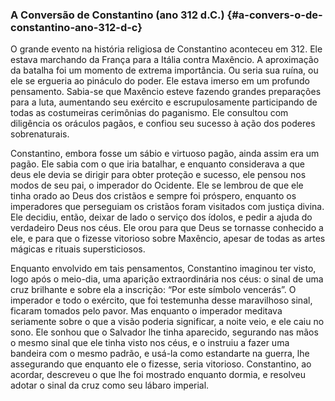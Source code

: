 ### A Conversão de Constantino (ano 312 d.C.) {#a-convers-o-de-constantino-ano-312-d-c}

O grande evento na história religiosa de Constantino aconteceu em 312\. Ele estava marchando da França para a Itália contra Maxêncio. A aproximação da batalha foi um momento de extrema importância. Ou seria sua ruína, ou ele se ergueria ao pináculo do poder. Ele estava imerso em um profundo pensamento. Sabia-se que Maxêncio esteve fazendo grandes preparações para a luta, aumentando seu exército e escrupulosamente participando de todas as costumeiras cerimônias do paganismo. Ele consultou com diligência os oráculos pagãos, e confiou seu sucesso à ação dos poderes sobrenaturais.

Constantino, embora fosse um sábio e virtuoso pagão, ainda assim era um pagão. Ele sabia com o que iria batalhar, e enquanto considerava a que deus ele devia se dirigir para obter proteção e sucesso, ele pensou nos modos de seu pai, o imperador do Ocidente. Ele se lembrou de que ele tinha orado ao Deus dos cristãos e sempre foi próspero, enquanto os imperadores que perseguiam os cristãos foram visitados com justiça divina. Ele decidiu, então, deixar de lado o serviço dos ídolos, e pedir a ajuda do verdadeiro Deus nos céus. Ele orou para que Deus se tornasse conhecido a ele, e para que o fizesse vitorioso sobre Maxêncio, apesar de todas as artes mágicas e rituais supersticiosos.

Enquanto envolvido em tais pensamentos, Constantino imaginou ter visto, logo após o meio-dia, uma aparição extraordinária nos céus: o sinal de uma cruz brilhante e sobre ela a inscrição: “Por este símbolo vencerás”. O imperador e todo o exército, que foi testemunha desse maravilhoso sinal, ficaram tomados pelo pavor. Mas enquanto o imperador meditava seriamente sobre o que a visão poderia significar, a noite veio, e ele caiu no sono. Ele sonhou que o Salvador lhe tinha aparecido, segurando nas mãos o mesmo sinal que ele tinha visto nos céus, e o instruiu a fazer uma bandeira com o mesmo padrão, e usá-la como estandarte na guerra, lhe assegurando que enquanto ele o fizesse, seria vitorioso. Constantino, ao acordar, descreveu o que lhe foi mostrado enquanto dormia, e resolveu adotar o sinal da cruz como seu lábaro imperial.